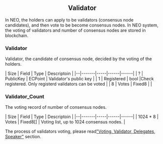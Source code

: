 <center><h2>Validator</h2></center>

In NEO, the holders can apply to be validators (consensus node candidates), and then vote to be become consensus nodes. In NEO system, the voting of validators and number of consensus nodes are stored in blockchain.

### **Validator**

Validator, the candidate of consensus node, decided by the voting of the holders.

| Size | Field  | Type | Descriptoin |
|--|-------|-----|------|------|
| ?  | PublicKey  | ECPoint | Validator's public key |
| 1 | Registered  | bool |Check registered. Only registerd validators can be voted |
| 8 | Votes | Fixed8 |  |


### **Validator_Count**

The voting record of number of consensus nodes.

| Size | Field | Type | Descriptoin |
|--|-------|-----|------|------|
| 1024 * 8 | Votes  | Fixed8[] | Voting list, up to 1024 consensus nodes.  |


The process of validators voting, please read["Voting, Validator, Delegates, Speaker"](../consensus/vote_validator.md) section.